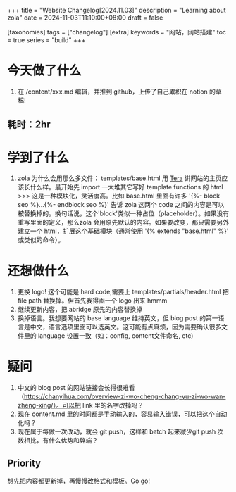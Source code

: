 +++
title = "Website Changelog[2024.11.03]"
description = "Learning about zola"
date = 2024-11-03T11:10:00+08:00
draft = false

[taxonomies]
tags = ["changelog"]
[extra]
keywords = "网站，网站搭建"
toc = true
series = "build"
+++

# 今天做了什么 
1. 在 /content/xxx.md 编辑，并推到 github，上传了自己累积在 notion 的草稿!

## 耗时：2hr

# 学到了什么
1. zola 为什么会用那么多文件：
templates/base.html 用 [Tera](https://github.com/Keats/tera) 讲网站的主页应该长什么样。最开始先 import 一大堆其它写好 template functions 的 html >>> 这是一种模块化，灵活度高。比如 base.html 里面有许多 '{%- block seo %}...{%- endblock seo %}' 告诉 zola 这两个 code 之间的内容是可以被替换掉的。换句话说，这个'block'类似一种占位（placeholder）。如果没有重写里面的定义，那么zola 会用原先默认的内容。如果要改变，那只需要另外建立一个 html，扩展这个基础模块（通常使用 '{% extends "base.html" %}' 或类似的命令）。

# 还想做什么
1. 更换 logo! 这个可能是 hard code,需要上 templates/partials/header.html 把 file path 替换掉。但首先我得画一个 logo 出来 hmmm
2. 继续更新内容，把 abridge 原先的内容替换掉
3. 换掉语言。我想要网站的 base language 维持英文，但 blog post 的第一语言是中文，语言选项里面可以选英文。这可能有点麻烦，因为需要确认很多文件里的 language 设置一致（如：config, content文件命名, etc)

# 疑问
1. 中文的 blog post 的网站链接会长得很难看（https://chanyihua.com/overview-zi-wo-cheng-chang-yu-zi-wo-wan-zheng-xing/）。可以把 link 里的名字改掉吗？
2. 现在 content.md 里的时间都是手动输入的，容易输入错误，可以把这个自动化吗？
3. 现在属于每做一次改动，就会 git push，这样和 batch 起来减少git push 次数相比，有什么优势和弊端？

## Priority
想先把内容都更新掉，再慢慢改格式和模板。Go go!